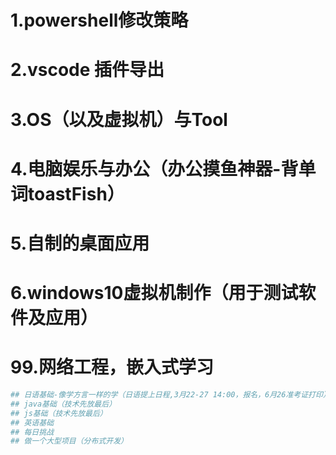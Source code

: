 # 1.powershell修改策略
# 2.vscode 插件导出
# 3.OS（以及虚拟机）与Tool
# 4.电脑娱乐与办公（办公摸鱼神器-背单词toastFish）
# 5.自制的桌面应用
# 6.windows10虚拟机制作（用于测试软件及应用）
# 99.网络工程，嵌入式学习

```sh
## 日语基础-像学方言一样的学（日语提上日程,3月22-27 14:00，报名，6月26准考证打印）网址https://jlpt.neea.cn/index.do
## java基础（技术先放最后）
## js基础（技术先放最后）
## 英语基础
## 每日挑战
## 做一个大型项目（分布式开发）
```